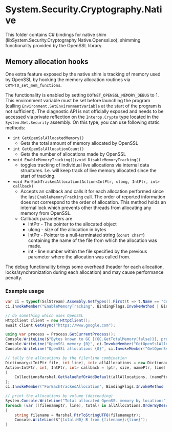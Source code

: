 # System.Security.Cryptography.Native

This folder contains C# bindings for native shim (libSystem.Security.Cryptography.Native.Openssl.so), shimming functionality provided by the OpenSSL library.

## Memory allocation hooks

One extra feature exposed by the native shim is tracking of memory used by
OpenSSL by hooking the memory allocation routines via
`CRYPTO_set_mem_functions`.

The functionality is enabled by setting
`DOTNET_OPENSSL_MEMORY_DEBUG` to 1. This environment
variable must be set before launching the program (calling
`Environment.SetEnvironmentVariable` at the start of the program is not
sufficient). The diagnostic API is not officially exposed and needs to be
accessed via private reflection on the `Interop.Crypto` type located in the
`System.Net.Security` assembly. On this type, you can use following static
methods:

- `int GetOpenSslAllocatedMemory()`
    - Gets the total amount of memory allocated by OpenSSL
- `int GetOpenSslAllocationCount()`
    - Gets the number of allocations made by OpenSSL
- `void EnableMemoryTracking()`/`void DisableMemoryTracking()`
    - toggles tracking of individual live allocations via internal data
      structures. I.e. will keep track of live memory allocated since the start of
      tracking.
- `void ForEachTrackedAllocation(Action<IntPtr, ulong, IntPtr, int> callback)`
    - Accepts an callback and calls it for each allocation performed since the
      last `EnableMemoryTracking` call. The order of reported information does not
      correspond to the order of allocation. This method holds an internal lock
      which prevents other threads from allocating any memory from OpenSSL.
    - Callback parameters are
        - IntPtr - The pointer to the allocated object
        - ulong - size of the allocation in bytes
        - IntPtr - Pointer to a null-terminated string (`const char*`) containing the name of the file from which the allocation was made.
        - int - line number within the file specified by the previous parameter where the allocation was called from.

The debug functionality brings some overhead (header for each allocation,
locks/synchronization during each allocation) and may cause performance penalty.

### Example usage

```cs
var ci = typeof(SslStream).Assembly.GetTypes().First(t => t.Name == "Crypto");
ci.InvokeMember("EnableMemoryTracking", BindingFlags.InvokeMethod | BindingFlags.NonPublic | BindingFlags.Public | BindingFlags.Static, null, null, null);

// do something which uses OpenSSL
HttpClient client = new HttpClient();
await client.GetAsync("https://www.google.com");

using var process = Process.GetCurrentProcess();
Console.WriteLine($"Bytes known to GC [{GC.GetTotalMemory(false)}], process working set [{process.WorkingSet64}]");
Console.WriteLine("OpenSSL memory {0}", ci.InvokeMember("GetOpenSslAllocatedMemory", BindingFlags.InvokeMethod | BindingFlags.Public | BindingFlags.Static, null, null, null));
Console.WriteLine("OpenSSL allocations {0}", ci.InvokeMember("GetOpenSslAllocationCount", BindingFlags.InvokeMethod | BindingFlags.Public | BindingFlags.Static, null, null, null));

// tally the allocations by the file+line combination
Dictionary<(IntPtr file, int line), int> allAllocations = new Dictionary<(IntPtr file, int line), int>();
Action<IntPtr, int, IntPtr, int> callback = (ptr, size, namePtr, line) =>
{
    CollectionsMarshal.GetValueRefOrAddDefault(allAllocations, (namePtr, line), out _) += size;
};
ci.InvokeMember("ForEachTrackedAllocation", BindingFlags.InvokeMethod | BindingFlags.NonPublic | BindingFlags.Public | BindingFlags.Static | BindingFlags.Instance, null, null, new object[] { callback });

// print the allocations by volume (descending)
System.Console.WriteLine("Total allocated OpenSSL memory by location:");
foreach (var ((filenameptr, line), total) in allAllocations.OrderByDescending(kvp => kvp.Value))
{
    string filename = Marshal.PtrToStringUTF8(filenameptr);
    Console.WriteLine($"{total:N0} B from {filename}:{line}");
}
```